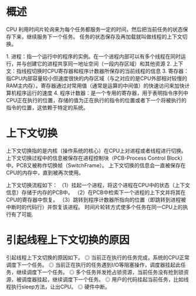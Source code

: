 # 概述

CPU 利用时间片轮询来为每个任务都服务一定的时间，然后把当前任务的状态保存下来，继续服务下一个任务。
任务的状态保存及再加载就叫做线程的上下文切换。

1. 进程：指一个运行中的程序的实例。在一个进程内部可以有多个线程在同时运行，并与创建它的进程共享同一地址空间（一段内存区域）和其他资源
2. 上下文：指线程切换时CPU寄存器和程序计数器所保存的当前线程的信息
3. 寄存器：指CPU内部容量较小但速度很快的内存区域（与之对应的是CPU外部相对较慢的RAM主内存）。寄存器通过对常用值（通常是运算的中间值）的快速访问来加快计算机程序运行的速度
4. 程序计数器：是一个专用的寄存器，用于表明指令序列中CPU正在执行的位置，存储的值为正在执行的指令的位置或者下一个将被执行的指令的位置，这依赖于特定的系统。

# 上下文切换

上下文切换指的是内核（操作系统的核心）在CPU上对进程或者线程进行切换。
上下文切换过程中的信息被保存在进程控制块（PCB-Process Control Block）中。PCB又被称作切换帧（SwitchFrame）。
上下文切换的信息会一直被保存在CPU的内存中，直到被再次使用。

上下文切换流程如下：
（1）挂起一个进程，将这个进程在CPU中的状态（上下文信息）存储于内存的PCB中。
（2）在PCB中检索下一个进程的上下文并将其在CPU的寄存器中恢复。
（3）跳转到程序计数器所指向的位置（即跳转到进程被中断时的代码行）并恢复该进程。
时间片轮转方式使多个任务在同一CPU上的执行有了可能.

# 引起线程上下文切换的原因

引起线程上下文切换的原因如下。
◎ 当前正在执行的任务完成，系统的CPU正常调度下一个任务。
◎ 当前正在执行的任务遇到I/O等阻塞操作，调度器挂起此任务，继续调度下一个任务。
◎ 多个任务并发抢占锁资源，当前任务没有抢到锁资源，被调度器挂起，继续调度下一个任务。
◎ 用户的代码挂起当前任务，比如线程执行sleep方法，让出CPU。
◎ 硬件中断。

